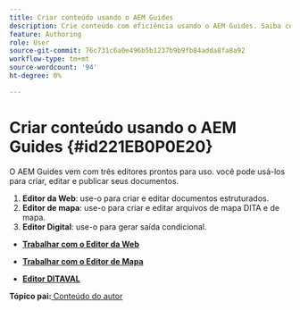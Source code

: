 ```yaml
---
title: Criar conteúdo usando o AEM Guides
description: Crie conteúdo com eficiência usando o AEM Guides. Saiba como criar, editar e publicar seus documentos no AEM Guides.
feature: Authoring
role: User
source-git-commit: 76c731c6a0e496b5b1237b9b9fb84adda8fa8a92
workflow-type: tm+mt
source-wordcount: '94'
ht-degree: 0%

---
```


# Criar conteúdo usando o AEM Guides {#id221EB0P0E20}

O AEM Guides vem com três editores prontos para uso. você pode usá-los para criar, editar e publicar seus documentos.

1. **Editor da Web**: use-o para criar e editar documentos estruturados.
1. **Editor de mapa**: use-o para criar e editar arquivos de mapa DITA e de mapa.
1. **Editor Digital**: use-o para gerar saída condicional.

- **[Trabalhar com o Editor da Web](web-editor.md)**

- **[Trabalhar com o Editor de Mapa](map-editor.md)**

- **[Editor DITAVAL](ditaval-editor.md)**


**Tópico pai:**[ Conteúdo do autor](authoring-content.md)
